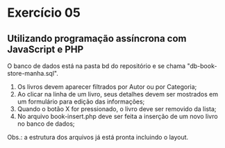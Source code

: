 # Exercício 05

## Utilizando programação assíncrona com JavaScript e PHP

O banco de dados está na pasta bd do repositório e se chama "db-book-store-manha.sql". 

1) Os livros devem aparecer filtrados por Autor ou por Categoria;
2) Ao clicar na linha de um livro, seus detalhes devem ser mostrados em um formulário para edição das informações;
3) Quando o botão X for pressionado, o livro deve ser removido da lista;
4) No arquivo book-insert.php deve ser feita a inserção de um novo livro no banco de dados;

Obs.: a estrutura dos arquivos já está pronta incluindo o layout.
